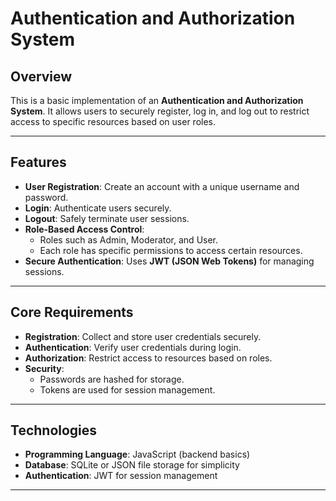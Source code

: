 # Authentication and Authorization System

## **Overview**
This is a basic implementation of an **Authentication and Authorization System**. It allows users to securely register, log in, and log out to restrict access to specific resources based on user roles.

---

## **Features**
- **User Registration**: Create an account with a unique username and password.
- **Login**: Authenticate users securely.
- **Logout**: Safely terminate user sessions.
- **Role-Based Access Control**:
  - Roles such as Admin, Moderator, and User.
  - Each role has specific permissions to access certain resources.
- **Secure Authentication**: Uses **JWT (JSON Web Tokens)** for managing sessions.

---

## **Core Requirements**
- **Registration**: Collect and store user credentials securely.
- **Authentication**: Verify user credentials during login.
- **Authorization**: Restrict access to resources based on roles.
- **Security**: 
  - Passwords are hashed for storage.
  - Tokens are used for session management.

---

## **Technologies**
- **Programming Language**: JavaScript (backend basics)
- **Database**: SQLite or JSON file storage for simplicity
- **Authentication**: JWT for session management

---
